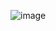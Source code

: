 ![image](https://user-images.githubusercontent.com/113089483/213353123-871bb75b-d795-4b4b-9fba-71f4f0926a06.png)
